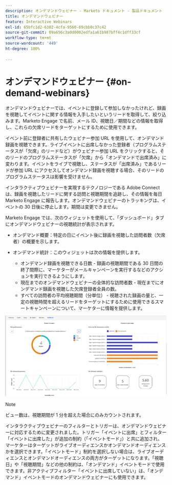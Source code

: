 ```yaml
---
description: オンデマンドウェビナー - Marketo ドキュメント - 製品ドキュメント
title: オンデマンドウェビナー
feature: Interactive Webinars
exl-id: 65bfc1d2-6382-4cfa-9560-69cbb0c37c42
source-git-commit: 09a656c3a0d0002edfa1a61b987bff4c1dff33cf
workflow-type: tm+mt
source-wordcount: '449'
ht-degree: 100%

---
```


# オンデマンドウェビナー {#on-demand-webinars}

オンデマンドウェビナーでは、イベントに登録して参加しなかったけれど、録画を視聴してイベントに関する情報を入手したいというリードを取得して、絞り込みます。Marketo Engage で名前、メール ID、視聴日／期間などの情報を取得し、これらの欠席リードをターゲットにするために使用できます。

イベント前に登録者に共有したウェビナー参加 URL を使用して、オンデマンド録画を視聴できます。ライブイベントに出席しなかった登録者（プログラムステータスが「欠席」のリードなど）がウェビナー参加 URL をクリックすると、そのリードのプログラムステータスが「欠席」から「オンデマンドで出席済み」に変わります。イベントをライブで視聴し、ステータスが「出席済み」であるリードが参加 URL にアクセスしてオンデマンド録画を視聴する場合、そのリードのプログラムステータスは影響を受けません。

インタラクティブウェビナーを実現するテクノロジーである Adobe Connect は、録画を視聴したリードに関する訪問と視聴期間を追跡し、その情報を毎日 Marketo Engage に報告します。オンデマンドウェビナーのトラッキングは、イベントの 30 日後に停止します。期間は変更できません。

Marketo Engage では、次のウィジェットを使用して、「ダッシュボード」タブにオンデマンドウェビナーの視聴統計が表示されます。

* オンデマンド概要：特定の日にイベント後に録画を視聴した訪問者数（欠席者）の概要を示します。

* オンデマンド統計：このウィジェットは次の情報を提供します。
   * オンデマンド録画を視聴できる日数 - 録画の視聴期間である 30 日間の終了間際に、マーケターがメールキャンペーンを実行するなどのアクションを実行できるようにします。
   * 現在までのオンデマンドウェビナーの全体的な訪問者数 - 現在までにオンデマンド録画を視聴した欠席登録者全員の数。
   * すべての訪問者の平均視聴期間（分単位） - 視聴された録画の量と、一定の視聴時間を超えるリードをターゲットにするために使用できるスマートキャンペーンについて、マーケターに情報を提供します。

![](assets/on-demand-webinars-1.png)

>[!NOTE]
>
>ビュー数は、視聴期間が 1 分を超えた場合にのみカウントされます。

インタラクティブウェビナーのフィルターとトリガーは、オンデマンドウェビナーに対応するために変更されました。トリガー「イベントに出席」とフィルター「イベントに出席した」が追加の制約（「イベントモード」）と共に追加され、マーケターはターゲットがライブオーディエンスかオンデマンドオーディエンスかを選択できます。「イベントモード」制約を選択しない場合は、ライブオーディエンスとオンデマンドオーディエンスの両方がターゲットになります。「視聴日」や「視聴期間」などの他の制約は、「オンデマンド」イベントモードで使用できます。非アクティブフィルター「イベントに出席していない」は、「オンデマンド」イベントモードのオンデマンドウェビナーにも使用できます。
